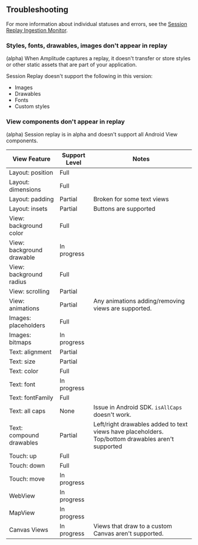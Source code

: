 ## Troubleshooting

For more information about individual statuses and errors, see the [Session Replay Ingestion Monitor](/session-replay/ingestion-monitor).

### Styles, fonts, drawables, images don't appear in replay

(alpha) When Amplitude captures a replay, it doesn't transfer or store styles or other static assets that are part of your application. 

Session Replay doesn't support the following in this version:

- Images
- Drawables
- Fonts
- Custom styles

### View components don't appear in replay

(alpha) Session replay is in alpha and doesn't support all Android View components.

| View Feature              | Support Level | Notes                                                                                                        |
|---------------------------|---------------|--------------------------------------------------------------------------------------------------------------|
| Layout: position          | Full          |                                                                                                              |
| Layout: dimensions        | Full          |                                                                                                              |
| Layout: padding           | Partial       | Broken for some text views                                                                                   |
| Layout: insets            | Partial       | Buttons are supported                                                                                        |
| View: background color    | Full          |                                                                                                              |
| View: background drawable | In progress   |                                                                                                              |
| View: background radius   | Full          |                                                                                                              |
| View: scrolling           | Partial       |                                                                                                              |
| View: animations          | Partial       | Any animations adding/removing views are supported.                                                          |
| Images: placeholders      | Full          |                                                                                                              |
| Images: bitmaps           | In progress   |                                                                                                              |
| Text: alignment           | Partial       |                                                                                                              |
| Text: size                | Partial       |                                                                                                              |
| Text: color               | Full          |                                                                                                              |
| Text: font                | In progress   |                                                                                                              |
| Text: fontFamily          | Full          |                                                                                                              |
| Text: all caps            | None          | Issue in Android SDK. `isAllCaps` doesn't work.                                                              |
| Text: compound drawables  | Partial       | Left/right drawables added to text views have placeholders. Top/bottom drawables aren't supported |
| Touch: up                 | Full          |                                                                                                              |
| Touch: down               | Full          |                                                                                                              |
| Touch: move               | In progress   |                                                                                                              |
| WebView                   | In progress   |                                                                                                              |
| MapView                   | In progress   |                                                                                                              |
| Canvas Views              | In progress   | Views that draw to a custom Canvas aren't  supported.                                              |
